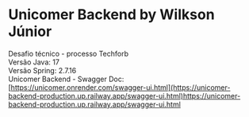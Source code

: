 # Unicomer Backend by Wilkson Júnior
Desafio técnico - processo Techforb
<br>Versão Java: 17
<br>Versão Spring: 2.7.16
<br>Unicomer Backend - Swagger Doc: [https://unicomer.onrender.com/swagger-ui.html](https://unicomer-backend-production.up.railway.app/swagger-ui.html)https://unicomer-backend-production.up.railway.app/swagger-ui.html

